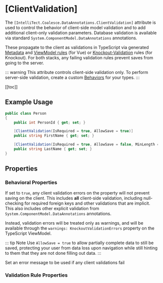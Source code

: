 # [ClientValidation]

The `[IntelliTect.Coalesce.DataAnnotations.ClientValidation]`
attribute is used to control the behavior of client-side model validation
and to add additional client-only validation parameters. Database validation is available via standard `System.ComponentModel.DataAnnotations` annotations. 

These propagate to the client as validations in TypeScript via generated [Metadata](/stacks/vue/layers/metadata.md) and [ViewModel rules](/stacks/vue/layers/viewmodels.md) (for Vue) or [Knockout-Validation](https://github.com/Knockout-Contrib/Knockout-Validation/) rules (for Knockout). For both stacks, any failing validation rules prevent saves from going to the server. 

::: warning
This attribute controls client-side validation only. To perform server-side validation, create a custom [Behaviors](/modeling/model-components/behaviors.md) for your types.
:::

[[toc]]
    

## Example Usage

``` c#
public class Person
{
    public int PersonId { get; set; }

    [ClientValidation(IsRequired = true, AllowSave = true)]
    public string FirstName { get; set; }

    [ClientValidation(IsRequired = true, AllowSave = false, MinLength = 1, MaxLength = 100)]
    public string LastName { get; set; }
}
```

## Properties

### Behavioral Properties

<Prop def="public bool AllowSave { get; set; } // Knockout Only" />

If set to `true`, any client validation errors on the property will not prevent saving on the client. This includes **all** client-side validation, including null-checking for required foreign keys and other validations that are implicit. This also includes other explicit validation from `System.ComponentModel.DataAnnotations` annotations.
    
Instead, validation errors will be treated only as warnings, and will be available through the `warnings: KnockoutValidationErrors` property on the TypeScript ViewModel.

::: tip Note
Use `AllowSave = true` to allow partially complete data to still be saved, protecting your user from data loss upon navigation while still hinting to them that they are not done filling out data.
:::


<Prop def="public string ErrorMessage { get; set; }" />

Set an error message to be used if any client validations fail


### Validation Rule Properties

<CodeTabs>
<template #vue>

In addition to the following properties, you also customize validation on a per-instance basis of the [ViewModels](/stacks/vue/layers/viewmodels.md#viewmodels) using the [Rules/Validation](/stacks/vue/layers/viewmodels.md) methods.

``` c#
public bool IsRequired { get; set; }
public double MinValue { get; set; } = double.MaxValue;
public double MaxValue { get; set; } = double.MinValue;
public double MinLength { get; set; } = double.MaxValue;
public double MaxLength { get; set; } = double.MinValue;
public string Pattern { get; set; }
public bool IsEmail { get; set; }
public bool IsPhoneUs { get; set; }
```

</template>
<template #knockout>

The following attribute properties all map directly to [Knockout-Validation](https://github.com/Knockout-Contrib/Knockout-Validation/) properties.

``` c#
public bool IsRequired { get; set; }
public double MinValue { get; set; } = double.MaxValue;
public double MaxValue { get; set; } = double.MinValue;
public double MinLength { get; set; } = double.MaxValue;
public double MaxLength { get; set; } = double.MinValue;
public double Step { get; set; }
public string Pattern { get; set; }
public bool IsEmail { get; set; }
public bool IsPhoneUs { get; set; }
public bool IsDate { get; set; }
public bool IsDateIso { get; set; }
public bool IsNumber { get; set; }
public bool IsDigit { get; set; }
```

The following attribute properties are outputted to TypeScript unquoted. If you need to assert equality to a string, wrap the value you set to this property in quotes. Other literals (numerics, bools, etc) need no wrapping.

``` c#
public string Equal { get; set; }
public string NotEqual { get; set; }
```

The following two properties may be used together to specify a custom [Knockout-Validation](https://github.com/Knockout-Contrib/Knockout-Validation/) property.

It will be emitted into the TypeScript as `this.extend({ CustomName: CustomValue })`. Neither value will be quoted in the emitted TypeScript - add quotes to your value as needed to generate valid TypeScript.

``` c#
public string CustomName { get; set; }
public string CustomValue { get; set; }
```

</template>
</CodeTabs>
